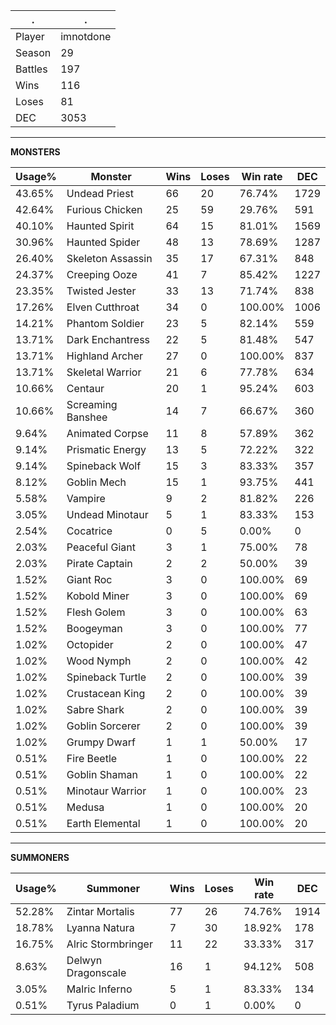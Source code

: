 .|.
|-|-
Player|imnotdone
Season|29
Battles|197
Wins|116
Loses|81
DEC|3053

---
**MONSTERS**

Usage%|Monster|Wins|Loses|Win rate|DEC|
-|-|-|-|-|-|
43.65%|Undead Priest|66|20|76.74%|1729|
42.64%|Furious Chicken|25|59|29.76%|591|
40.10%|Haunted Spirit|64|15|81.01%|1569|
30.96%|Haunted Spider|48|13|78.69%|1287|
26.40%|Skeleton Assassin|35|17|67.31%|848|
24.37%|Creeping Ooze|41|7|85.42%|1227|
23.35%|Twisted Jester|33|13|71.74%|838|
17.26%|Elven Cutthroat|34|0|100.00%|1006|
14.21%|Phantom Soldier|23|5|82.14%|559|
13.71%|Dark Enchantress|22|5|81.48%|547|
13.71%|Highland Archer|27|0|100.00%|837|
13.71%|Skeletal Warrior|21|6|77.78%|634|
10.66%|Centaur|20|1|95.24%|603|
10.66%|Screaming Banshee|14|7|66.67%|360|
9.64%|Animated Corpse|11|8|57.89%|362|
9.14%|Prismatic Energy|13|5|72.22%|322|
9.14%|Spineback Wolf|15|3|83.33%|357|
8.12%|Goblin Mech|15|1|93.75%|441|
5.58%|Vampire|9|2|81.82%|226|
3.05%|Undead Minotaur|5|1|83.33%|153|
2.54%|Cocatrice|0|5|0.00%|0|
2.03%|Peaceful Giant|3|1|75.00%|78|
2.03%|Pirate Captain|2|2|50.00%|39|
1.52%|Giant Roc|3|0|100.00%|69|
1.52%|Kobold Miner|3|0|100.00%|69|
1.52%|Flesh Golem|3|0|100.00%|63|
1.52%|Boogeyman|3|0|100.00%|77|
1.02%|Octopider|2|0|100.00%|47|
1.02%|Wood Nymph|2|0|100.00%|42|
1.02%|Spineback Turtle|2|0|100.00%|39|
1.02%|Crustacean King|2|0|100.00%|39|
1.02%|Sabre Shark|2|0|100.00%|39|
1.02%|Goblin Sorcerer|2|0|100.00%|39|
1.02%|Grumpy Dwarf|1|1|50.00%|17|
0.51%|Fire Beetle|1|0|100.00%|22|
0.51%|Goblin Shaman|1|0|100.00%|22|
0.51%|Minotaur Warrior|1|0|100.00%|23|
0.51%|Medusa|1|0|100.00%|20|
0.51%|Earth Elemental|1|0|100.00%|20|

---
**SUMMONERS**

Usage%|Summoner|Wins|Loses|Win rate|DEC|
-|-|-|-|-|-|
52.28%|Zintar Mortalis|77|26|74.76%|1914|
18.78%|Lyanna Natura|7|30|18.92%|178|
16.75%|Alric Stormbringer|11|22|33.33%|317|
8.63%|Delwyn Dragonscale|16|1|94.12%|508|
3.05%|Malric Inferno|5|1|83.33%|134|
0.51%|Tyrus Paladium|0|1|0.00%|0|
